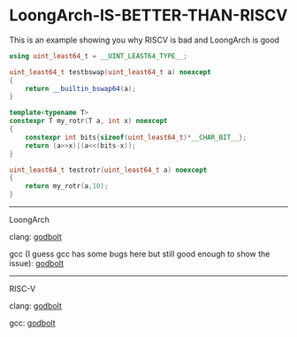 # LoongArch-IS-BETTER-THAN-RISCV
This is an example showing you why RISCV is bad and LoongArch is good

```cpp
using uint_least64_t = __UINT_LEAST64_TYPE__;

uint_least64_t testbswap(uint_least64_t a) noexcept
{
    return __builtin_bswap64(a);
}

template<typename T>
constexpr T my_rotr(T a, int x) noexcept
{
    constexpr int bits{sizeof(uint_least64_t)*__CHAR_BIT__};
    return (a>>x)|(a<<(bits-x));
}

uint_least64_t testrotr(uint_least64_t a) noexcept
{
    return my_rotr(a,10);
}
```
---

LoongArch

clang: [godbolt](https://godbolt.org/z/xv3brnzvc)

gcc (I guess gcc has some bugs here but still good enough to show the issue): [godbolt](https://godbolt.org/z/bYvq7b8cs)

---
RISC-V

clang: [godbolt](https://godbolt.org/z/x774GvMx4)

gcc: [godbolt](https://godbolt.org/z/hTj9c3r63)
